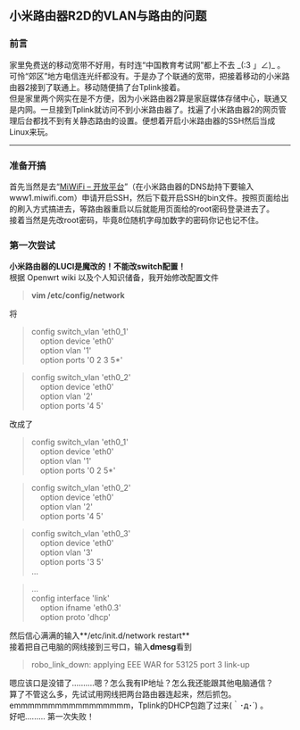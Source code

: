 ## 小米路由器R2D的VLAN与路由的问题
### 前言
家里免费送的移动宽带不好用，有时连“中国教育考试网”都上不去 \_\(:3 」∠\)\_ 。可怜“郊区”地方电信连光纤都没有。于是办了个联通的宽带，把接着移动的小米路由器2接到了联通上。移动随便搞了台Tplink接着。  
但是家里两个网实在是不方便，因为小米路由器2算是家庭媒体存储中心，联通又是内网。一旦接到Tplink就访问不到小米路由器了。找遍了小米路由器2的网页管理后台都找不到有关静态路由的设置。便想着开启小米路由器的SSH然后当成Linux来玩。
***
### 准备开搞
首先当然是去“[MiWiFi – 开放平台](http://www.miwifi.com/miwifi_open.html)”（在小米路由器的DNS劫持下要输入 www1.miwifi.com）申请开启SSH，然后下载开启SSH的bin文件。按照页面给出的刷入方式搞进去，等路由器重启以后就能用页面给的root密码登录进去了。  
接着当然是先改root密码，毕竟8位随机字母加数字的密码你记也记不住。
### 第一次尝试
**小米路由器的LUCI是魔改的！不能改switch配置！**  
根据 Openwrt wiki 以及个人知识储备，我开始修改配置文件
>**vim /etc/config/network**  

将  
>config switch_vlan 'eth0_1'  
&nbsp;&nbsp;&nbsp;&nbsp;option device 'eth0'  
&nbsp;&nbsp;&nbsp;&nbsp;option vlan '1'  
&nbsp;&nbsp;&nbsp;&nbsp;option ports '0 2 3 5*'

>config switch_vlan 'eth0_2'  
&nbsp;&nbsp;&nbsp;&nbsp;option device 'eth0'  
&nbsp;&nbsp;&nbsp;&nbsp;option vlan '2'  
&nbsp;&nbsp;&nbsp;&nbsp;option ports '4 5'  

改成了  
>config switch_vlan 'eth0_1'  
&nbsp;&nbsp;&nbsp;&nbsp;option device 'eth0'  
&nbsp;&nbsp;&nbsp;&nbsp;option vlan '1'  
&nbsp;&nbsp;&nbsp;&nbsp;option ports '0 2 5*'

>config switch_vlan 'eth0_2'  
&nbsp;&nbsp;&nbsp;&nbsp;option device 'eth0'  
&nbsp;&nbsp;&nbsp;&nbsp;option vlan '2'  
&nbsp;&nbsp;&nbsp;&nbsp;option ports '4 5'  

>config switch_vlan 'eth0_3'  
&nbsp;&nbsp;&nbsp;&nbsp;option device 'eth0'  
&nbsp;&nbsp;&nbsp;&nbsp;option vlan '3'  
&nbsp;&nbsp;&nbsp;&nbsp;option ports '3 5'  
...

>...  
config interface 'link'  
&nbsp;&nbsp;&nbsp;&nbsp;option ifname 'eth0.3'  
&nbsp;&nbsp;&nbsp;&nbsp;option proto 'dhcp'  

然后信心满满的输入**/etc/init.d/network restart**  
接着把自己电脑的网线接到三号口，输入**dmesg**看到
>robo_link_down: applying EEE WAR for 53125 port 3 link-up

嗯应该口是没错了..........嗯？怎么我有IP地址？怎么我还能跟其他电脑通信？  
算了不管这么多，先试试用网线把两台路由器连起来，然后抓包。  
emmmmmmmmmmmmmmmmm，Tplink的DHCP包跑了过来(｀･д･´) 。  
好吧......... 第一次失败！
